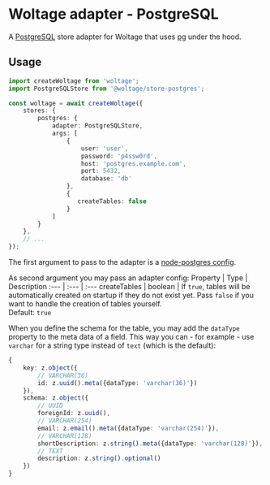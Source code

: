 # Woltage adapter - PostgreSQL

A [PostgreSQL](https://www.postgresql.org/) store adapter for Woltage that uses [pg](https://www.npmjs.com/package/pg) under the hood.

## Usage

```typescript
import createWoltage from 'woltage';
import PostgreSQLStore from '@woltage/store-postgres';

const woltage = await createWoltage({
    stores: {
        postgres: {
            adapter: PostgreSQLStore,
            args: [
                {
                    user: 'user',
                    password: 'p4ssw0rd',
                    host: 'postgres.example.com',
                    port: 5432,
                    database: 'db'
                },
                {
                   createTables: false
                }
            ]
        }
    },
    // ...
});
```
The first argument to pass to the adapter is a [node-postgres config](https://node-postgres.com/apis/pool).

As second argument you may pass an adapter config:
Property | Type | Description
:--- | :--- | :---
createTables | boolean | If `true`, tables will be automatically created on startup if they do not exist yet. Pass `false` if you want to handle the creation of tables yourself.<br>Default: `true`

When you define the schema for the table, you may add the `dataType` property to the meta data of a field. This way you can - for example - use `varchar` for a string type instead of `text` (which is the default):
```typescript
{
    key: z.object({
        // VARCHAR(36)
        id: z.uuid().meta({dataType: 'varchar(36)'})
    }),
    schema: z.object({
        // UUID
        foreignId: z.uuid(),
        // VARCHAR(254)
        email: z.email().meta({dataType: 'varchar(254)'}),
        // VARCHAR(128)
        shortDescription: z.string().meta({dataType: 'varchar(128)'}),
        // TEXT
        description: z.string().optional()
    })
}
```
